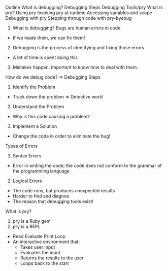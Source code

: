 Outline
  What is debugging?
  Debugging Steps
  Debugging Tools/pry
  What is pry?
  Using pry
  Invoking pry at runtime
  Accessing variables and scope
  Debugging with pry
  Stepping through code with pry-byebug

1. What is debugging?
Bugs are human errors in code
  - If we made them, we can fix them!
2. Debugging is the process of identifying and fixing those errors
  - A lot of time is spent doing this
3. Mistakes happen. Important to know how to deal with them.


How do we debug code? => Debugging Steps

1. Identify the Problem
  - Track down the problem => Detective work!

2. Understand the Problem
  - Why is this code causing a problem?
3. Implement a Solution
  - Change the code in order to eliminate the bug!

Types of Errors
1. Syntax Errors
  - Error in writing the code; the code does not conform to the grammar of the programming language
2. Logical Errors
  - The code runs, but produces unexpected results
  - Harder to find and diagnos
  - The reason that debugging tools exist!

What is pry?
1. pry is a Ruby gem
2. pry is a REPL
  - Read Evaluate Print Loop
  - An interactive environment that:
    - Takes user input
    - Evaluates the input
    - Returns the results to the user
    - Loops back to the start
